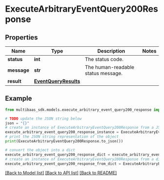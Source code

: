 # ExecuteArbitraryEventQuery200Response


## Properties

Name | Type | Description | Notes
------------ | ------------- | ------------- | -------------
**status** | **int** | The status code. | 
**message** | **str** | The human-readable status message. | 
**result** | [**EventQueryResults**](EventQueryResults.md) |  | 

## Example

```python
from multibaas_sdk.models.execute_arbitrary_event_query200_response import ExecuteArbitraryEventQuery200Response

# TODO update the JSON string below
json = "{}"
# create an instance of ExecuteArbitraryEventQuery200Response from a JSON string
execute_arbitrary_event_query200_response_instance = ExecuteArbitraryEventQuery200Response.from_json(json)
# print the JSON string representation of the object
print(ExecuteArbitraryEventQuery200Response.to_json())

# convert the object into a dict
execute_arbitrary_event_query200_response_dict = execute_arbitrary_event_query200_response_instance.to_dict()
# create an instance of ExecuteArbitraryEventQuery200Response from a dict
execute_arbitrary_event_query200_response_from_dict = ExecuteArbitraryEventQuery200Response.from_dict(execute_arbitrary_event_query200_response_dict)
```
[[Back to Model list]](../README.md#documentation-for-models) [[Back to API list]](../README.md#documentation-for-api-endpoints) [[Back to README]](../README.md)


